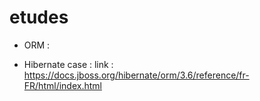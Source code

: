 # etudes

 * ORM :

 - Hibernate case :
    link : https://docs.jboss.org/hibernate/orm/3.6/reference/fr-FR/html/index.html
